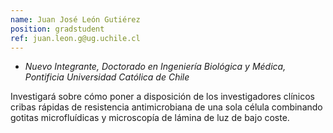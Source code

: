 ```yaml
---
name: Juan José León Gutiérez
position: gradstudent
ref: juan.leon.g@ug.uchile.cl
---
```


- _Nuevo Integrante, Doctorado en Ingeniería Biológica y Médica, Pontificia Universidad Católica de Chile_<br>

Investigará sobre cómo poner a disposición de los investigadores clínicos cribas rápidas de resistencia antimicrobiana de una sola célula combinando gotitas microfluídicas y microscopía de lámina de luz de bajo coste.

